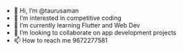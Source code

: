 - 👋 Hi, I’m @taurusaman
- 👀 I’m interested in competitive coding 
- 🌱 I’m currently learning Flutter and Web Dev
- 💞️ I’m looking to collaborate on app development projects
- 📫 How to reach me 9672277581

<!---
taurusaman/taurusaman is a ✨ special ✨ repository because its `README.md` (this file) appears on your GitHub profile.
You can click the Preview link to take a look at your changes.
--->
